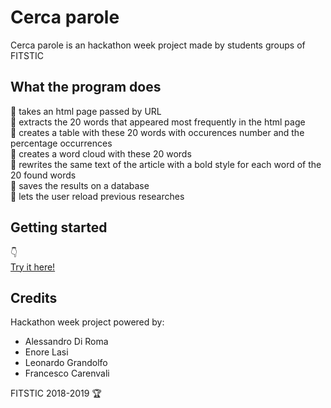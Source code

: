 # Cerca parole
Cerca parole is an hackathon week project made by students groups of FITSTIC

## What the program does
:pushpin: takes an html page passed by URL  
:pushpin: extracts the 20 words that appeared most frequently in the html page  
:pushpin: creates a table with these 20 words with occurences number and the percentage occurrences  
:pushpin: creates a word cloud with these 20 words  
:pushpin: rewrites the same text of the article with a bold style for each word of the 20 found words  
:pushpin: saves the results on a database  
:pushpin: lets the user reload previous researches  

## Getting started
:point_down:  
[Try it here!](http://cercaparole.000webhostapp.com/)

## Credits
Hackathon week project powered by:  
  - Alessandro Di Roma
  - Enore Lasi
  - Leonardo Grandolfo
  - Francesco Carenvali

FITSTIC 2018-2019 :trophy:
